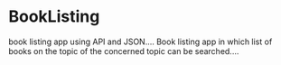 # BookListing
book listing app using API and JSON....
Book listing app in which list of books on the topic of the concerned topic can be searched....

